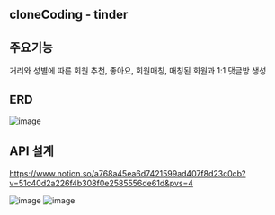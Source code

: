 ## cloneCoding - tinder

## 주요기능
거리와 성별에 따른 회원 추천, 좋아요, 회원매칭, 매칭된 회원과 1:1 댓글방 생성

## ERD
![image](https://user-images.githubusercontent.com/116478121/220059067-b73dbf90-e417-4d98-bba0-9b3015e3d58f.png)

## API 설계
https://www.notion.so/a768a45ea6d7421599ad407f8d23c0cb?v=51c40d2a226f4b308f0e2585556de61d&pvs=4

![image](https://user-images.githubusercontent.com/116478121/220059443-e1309421-1a8f-4231-9d5d-95259daebc17.png)
![image](https://user-images.githubusercontent.com/116478121/220059453-c99c6444-2150-4ed3-8533-4874056da31d.png)

